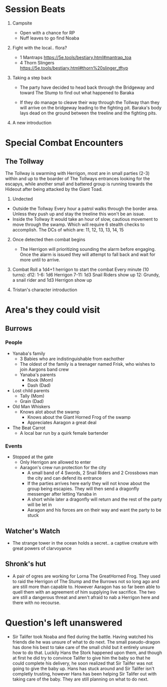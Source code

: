 # Session Beats
1. Campsite
    - Open with a chance for RP
    - Nuff leaves to go find Noaba

2. Fight with the local.. flora?
    - 1 Mantraps https://5e.tools/bestiary.html#mantrap_toa
    - 4 Thorn Slingers https://5e.tools/bestiary.html#thorn%20slinger_tftyp

3. Taking a step back
    - The party have decided to head back through the Bridgeway and toward The Stump to find out what happened to Baraka

    - If they do manage to cleave their way through the Tollway than they will arrive on the bridgeway leading to the fighting pit. Baraka's body lays dead on the ground between the treeline and the fighting pits.

4. A new introduction



# Special Combat Encounters
## The Tollway

The Tollway is swarming with Herrigon, most are in small parties (2-3) within and up to the boarder of The Tollways entrances looking for the escapys, while another small and battered group is running towards the Hideout after being attacked by the Giant Toad.

1. Undected
- Outside the Tollway
    Every hour a patrol walks through the border area. Unless they push up and stay the treeline this won't be an issue. 
- Inside the Tollway
    It would take an hour of slow, cautious movement to move through the swamp. Which will require 6 stealth checks to accomplish. The DCs of which are: 11, 12, 13, 13, 14, 15

2. Once detected then combat begins
    - The Herrigon will prioritizing sounding the alarm before engaging. Once the alarm is issued they will attempt to fall back and wait for more until to arrive.

3. Combat
    Roll a 1d4+1 herrigon to start the combat
    Every minute (10 turns):
        d12:
            1-6: 1d6 Herrigon
            7-11: 1d3 Snail Riders show up
            12: Grundy, a snail rider and 1d3 Herrigon show up

4. Tristan's character introduction


# Area's they could visit
## Burrows
### People
- Yanaba's family
    - 3 Babies who are indistinguishable from eachother
    - The oldest of the family is a teenager named Frisk, who wishes to join Aargons band crew
    - Yanaba's parents
        - Nook (Mom)
        - Dash (Dad) 
- Lost child parents
    - Tally (Mom)
    - Grain (Dad)
- Old Man Whiskers
    - Knows alot about the swamp
        - Knows about the Giant Horned Frog of the swamp
        - Appreciates Aaragon a great deal
- The Beat Carrot
    - A local bar run by a quirk female bartender

### Events
- Stopped at the gate
    - Only Herrigon are allowed to enter
    - Aaragon's crew run protection for the city
        - A small band of 4 Swords, 2 Snail Riders and 2 Crossbows man the city and can defend its entrance
        - If the parties arrives here early they will not know about the group being escapies. They will then send a dragonfly messenger after letting Yanaba in
        - A short while later a dragonfly will return and the rest of the party will be let in
        - Aaragon and his forces are on their way and want the party to be stuck

## Watcher's Watch
- The strange tower in the ocean holds a secret.. a captive creature with great powers of clarvoyance

## Shronk's hut
- A pair of ogres are working for Lorna The GreatHorned Frog. They used to raid the Herrigon of The Stump and the Burrows not so long ago and are still more than capable to. However Aaragon has so far been able to quell them with an agreement of him supplying live sacrifice. The two are still a dangerous threat and aren't afraid to nab a Herrigon here and there with no recourse.

# Question's left unanswered
- Sir Talifer took Noaba and fled during the battle. Having watched his friends die he was unsure of what to do next. The small pseudo-dragon has done his best to take care of the small child but it entirely unsure how to do that. Luckily Hans the Stork happened upon them, and though at first he did try to convince Talifer to give him the baby so that he could complete his delivery, he soon realized that Sir Talifer was not going to give the baby up. Hans has stuck around and Sir Talifer isn't completly trusting, however Hans has been helping Sir Talifer out with taking care of the baby. They are still planning on what to do next.


